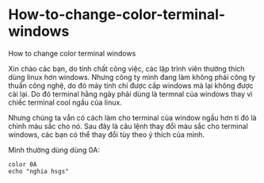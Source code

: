 # How-to-change-color-terminal-windows
How to change color terminal windows


Xin chào các bạn, do tính chất công việc, các lập trình viên thường thích dùng linux hơn windows. Nhưng công ty mình đang làm không phải công ty thuần công nghệ, do đó máy tính chỉ được cấp windows mà lại không được cài lại. Do đó terminal hằng ngày phải dùng là termnal của windows thay vì chiếc terminal cool ngầu của linux.

Nhưng chúng ta vẫn có cách làm cho terminal của window ngầu hơn tí đó là chỉnh màu sắc cho nó. Sau đây là câu lệnh thay đổi màu sắc cho terminal windows, các bạn có thể thay đổi tùy theo ý thích của mình.

Mình thường dùng dùng 0A:

```
color 0A
echo "nghia hsgs"
```
